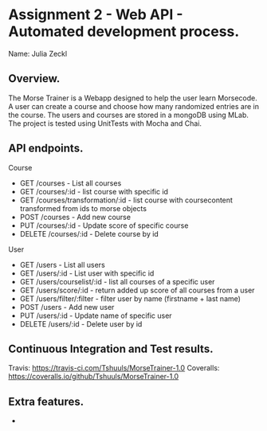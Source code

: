 # Assignment 2 - Web API - Automated development process.

Name: Julia Zeckl

## Overview.

The Morse Trainer is a Webapp designed to help the user learn Morsecode. A user can create a course and choose how many randomized entries are in the course. The users and courses are stored in a mongoDB using MLab. The project is tested using UnitTests with Mocha and Chai.

## API endpoints.

 Course
 + GET /courses - List all courses
 + GET /courses/:id - list course with specific id
 + GET /courses/transformation/:id - list course with coursecontent transformed from ids to morse objects
 + POST /courses - Add new course
 + PUT /courses/:id - Update score of specific course
 + DELETE /courses/:id - Delete course by id

 User
 + GET /users - List all users
 + GET /users/:id - List user with specific id
 + GET /users/courselist/:id - list all courses of a specific user
 + GET /users/score/:id - return added up score of all courses from a user
 + GET /users/filter/:filter - filter user by name (firstname + last name)
 + POST /users - Add new user
 + PUT /users/:id - Update name of specific user
 + DELETE /users/:id - Delete user by id

## Continuous Integration and Test results.
Travis:
https://travis-ci.com/Tshuuls/MorseTrainer-1.0
Coveralls:
https://coveralls.io/github/Tshuuls/MorseTrainer-1.0


## Extra features.
-
